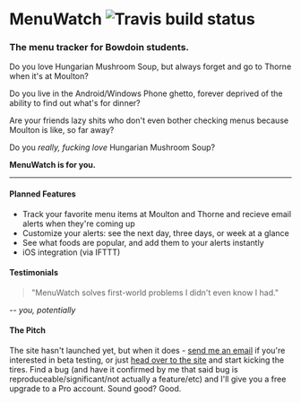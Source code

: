 # MenuWatch ![Travis build status](https://travis-ci.org/bjacobel/menuwatch.png)


### The menu tracker for Bowdoin students.

Do you love Hungarian Mushroom Soup, but always forget and go to Thorne when it's at Moulton? 

Do you live in the Android/Windows Phone ghetto, forever deprived of the ability to find out what's for dinner?

Are your friends lazy shits who don't even bother checking menus because Moulton is like, so far away? 

Do you *really, fucking love* Hungarian Mushroom Soup?

**MenuWatch is for you.**

***

#### Planned Features 

* Track your favorite menu items at Moulton and Thorne and recieve email alerts when they're coming up
* Customize your alerts: see the next day, three days, or week at a glance
* See what foods are popular, and add them to your alerts instantly
* iOS integration (via IFTTT)


#### Testimonials

> "MenuWatch solves first-world problems I didn't even know I had."

-- *you, potentially*


#### The Pitch
The site hasn't launched yet, but when it does - [send me an email](mailto:bjacobel@gmail.com) if you're interested in beta testing, or just [head over to the site](http://menuwat.ch) and start kicking the tires. Find a bug (and have it confirmed by me that said bug is reproduceable/significant/not actually a feature/etc) and I'll give you a free upgrade to a Pro account. Sound good? Good.
